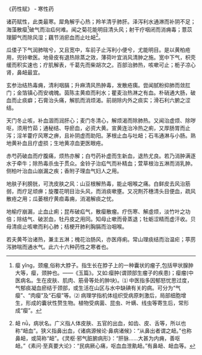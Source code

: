 《药性赋》 - 寒性药

诸药赋性，此类最寒。犀角解乎心热；羚羊清乎肺肝。泽泻利水通淋而补阴不足；海藻散瘿[^瘿]破气而治疝何难。闻之菊花能明目清头风；射干疗咽闭而消痈毒；薏苡理脚气而除风湿；藕节消瘀血而止吐衄[^衄]。

瓜偻子下气润肺喘兮，又且宽中，车前子止泻利小便兮，尤能明目。是以黄柏疮用，兜铃嗽医。地骨皮有退热除蒸之效，薄荷叶宜消风清肿之施。宽中下气，枳壳缓而积实速也；疔肌解表，千葛先而柴胡次之。百部治肺热，咳嗽可止；栀子凉心肾，鼻衄最宜。 

玄参治结热毒痈，清利咽膈；升麻清风热肿毒，发散疮痍。尝闻腻粉抑肺而敛肛门；金箔镇心而安魂魄。茵陈主黄疸而利水；瞿麦治热淋之有血。朴硝通大肠，破血而止痰癖；石膏治头痛，解肌而消烦渴。前胡除内外之痰实；滑石利六腑之涩结。

天门冬止咳，补血涸而润肝心；麦门冬清心，解烦渴而除肺热。又闻治虚烦、除哕呕，须用竹茹；通秘结、导瘀血，必资大黄。宣黄连治冷热之痢，又厚肠胃而止泻；淫羊藿疗风寒之痹，且补阴虚而助阳。茅根止血与吐衄；石韦通淋与小肠。熟地黄补血且疗虚损；生地黄凉血更医眼疮。

赤芍药破血而疗腹痛，烦热亦解；白芍药补虚而生新血，退热尤良。若乃消肿满逐水于牵牛；除热毒杀虫于贯众。金铃子治疝气而补精血；萱草根治五淋而消乳肿。侧柏叶治血山崩漏之疾；香附子理血气妇人之用。

地肤子利膀胱，可洗皮肤之风：山豆根解热毒，能止咽喉之痛。白鲜皮去风治筋弱，而疗足顽痹；旋覆花明目治头风，而消痰嗽壅。又况荆芥穗清头目便血，疏风散疮之用；瓜蒌根疗黄疸毒痈，消渴解痰之忧。

地榆疗崩漏，止血止痢；昆布破疝气，散瘿散瘤。疗伤寒、解虛烦，淡竹叶之功倍；除结气、破淤血，牡丹皮之用同。知母止嗽而骨蒸退；牡蛎涩精而虚汗收。贝母清痰止咳嗽而利心肺；桔梗开肺利胸膈而治咽喉。

若夫黄芩治诸热，兼主五淋；槐花治肠风，亦医痔痢。常山理痰结而治温疟；葶苈泻肺喘而通水气。此六十六种药性之寒者也。

[^瘿]: 瘿 yǐng，颈瘤,俗称大脖子。指生长在脖子上的一种囊状的瘤子,包括甲状腺肿大等，瘿，颈肿也。——《玉篇》。又如:瘿肿(谓颈部生瘤子的疾患)；瘿瘤(中医病名。生在皮肤、肌肉、筋骨等处的肿块)。⑴ 中医指多因郁怒忧思过度，气郁痰凝血瘀结于颈部，或生活在山区与水中缺碘有关的病。可分为“气瘿”、“肉瘿”及“石瘿”等。⑵ 病理学指机体组织受病原刺激后，局部细胞增生，形成的囊状性赘生物。植物受病菌、昆虫、叶螨、线虫等寄生后，常形成“瘿”。

[^衄]: 衄 nǜ，病状名。广义指人体皮肤、五官的出血，如齿、皮、舌等，所以也称“衄血”。狭义指鼻出血，《诸病源候论·鼻病诸候》：“从鼻出者谓之衄。”也称鼻衄，或简称“衄”。《灵枢·邪气脏腑病形》：“肝脉……大甚为内痈，善呕衄。”《素问·至真要大论》：“民病厥心痛，呕血血泄鼽衄。”有鼻衄、衄血等。